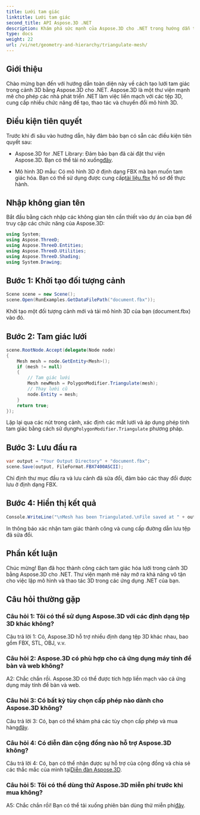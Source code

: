 ```yaml
---
title: Lưới tam giác
linktitle: Lưới tam giác
second_title: API Aspose.3D .NET
description: Khám phá sức mạnh của Aspose.3D cho .NET trong hướng dẫn từng bước này. Tìm hiểu cách tạo tam giác lưới 3D một cách dễ dàng để tạo mô hình nâng cao.
type: docs
weight: 22
url: /vi/net/geometry-and-hierarchy/triangulate-mesh/
---
```

## Giới thiệu

Chào mừng bạn đến với hướng dẫn toàn diện này về cách tạo lưới tam giác trong cảnh 3D bằng Aspose.3D cho .NET. Aspose.3D là một thư viện mạnh mẽ cho phép các nhà phát triển .NET làm việc liền mạch với các tệp 3D, cung cấp nhiều chức năng để tạo, thao tác và chuyển đổi mô hình 3D.

## Điều kiện tiên quyết

Trước khi đi sâu vào hướng dẫn, hãy đảm bảo bạn có sẵn các điều kiện tiên quyết sau:

- Aspose.3D for .NET Library: Đảm bảo bạn đã cài đặt thư viện Aspose.3D. Bạn có thể tải nó xuống[đây](https://releases.aspose.com/3d/net/).

-  Mô hình 3D mẫu: Có mô hình 3D ở định dạng FBX mà bạn muốn tam giác hóa. Bạn có thể sử dụng được cung cấp[tài liệu.fbx](https://reference.aspose.com/3d/net/) hồ sơ để thực hành.

## Nhập không gian tên

Bắt đầu bằng cách nhập các không gian tên cần thiết vào dự án của bạn để truy cập các chức năng của Aspose.3D:

```csharp
using System;
using Aspose.ThreeD;
using Aspose.ThreeD.Entities;
using Aspose.ThreeD.Utilities;
using Aspose.ThreeD.Shading;
using System.Drawing;
```

## Bước 1: Khởi tạo đối tượng cảnh

```csharp
Scene scene = new Scene();
scene.Open(RunExamples.GetDataFilePath("document.fbx"));
```

Khởi tạo một đối tượng cảnh mới và tải mô hình 3D của bạn (document.fbx) vào đó.

## Bước 2: Tam giác lưới

```csharp
scene.RootNode.Accept(delegate(Node node)
{
    Mesh mesh = node.GetEntity<Mesh>();
    if (mesh != null)
    {
        // Tam giác lưới
        Mesh newMesh = PolygonModifier.Triangulate(mesh);
        // Thay lưới cũ
        node.Entity = mesh;
    }
    return true;
});
```

 Lặp lại qua các nút trong cảnh, xác định các mắt lưới và áp dụng phép tính tam giác bằng cách sử dụng`PolygonModifier.Triangulate` phương pháp.

## Bước 3: Lưu đầu ra

```csharp
var output = "Your Output Directory" + "document.fbx";
scene.Save(output, FileFormat.FBX7400ASCII);
```

Chỉ định thư mục đầu ra và lưu cảnh đã sửa đổi, đảm bảo các thay đổi được lưu ở định dạng FBX.

## Bước 4: Hiển thị kết quả

```csharp
Console.WriteLine("\nMesh has been Triangulated.\nFile saved at " + output);
```

In thông báo xác nhận tam giác thành công và cung cấp đường dẫn lưu tệp đã sửa đổi.

## Phần kết luận

Chúc mừng! Bạn đã học thành công cách tam giác hóa lưới trong cảnh 3D bằng Aspose.3D cho .NET. Thư viện mạnh mẽ này mở ra khả năng vô tận cho việc lập mô hình và thao tác 3D trong các ứng dụng .NET của bạn.

## Câu hỏi thường gặp

### Câu hỏi 1: Tôi có thể sử dụng Aspose.3D với các định dạng tệp 3D khác không?

Câu trả lời 1: Có, Aspose.3D hỗ trợ nhiều định dạng tệp 3D khác nhau, bao gồm FBX, STL, OBJ, v.v.

### Câu hỏi 2: Aspose.3D có phù hợp cho cả ứng dụng máy tính để bàn và web không?

A2: Chắc chắn rồi. Aspose.3D có thể được tích hợp liền mạch vào cả ứng dụng máy tính để bàn và web.

### Câu hỏi 3: Có bất kỳ tùy chọn cấp phép nào dành cho Aspose.3D không?

 Câu trả lời 3: Có, bạn có thể khám phá các tùy chọn cấp phép và mua hàng[đây](https://purchase.aspose.com/buy).

### Câu hỏi 4: Có diễn đàn cộng đồng nào hỗ trợ Aspose.3D không?

 Câu trả lời 4: Có, bạn có thể nhận được sự hỗ trợ của cộng đồng và chia sẻ các thắc mắc của mình tại[Diễn đàn Aspose.3D](https://forum.aspose.com/c/3d/18).

### Câu hỏi 5: Tôi có thể dùng thử Aspose.3D miễn phí trước khi mua không?

 A5: Chắc chắn rồi! Bạn có thể tải xuống phiên bản dùng thử miễn phí[đây](https://releases.aspose.com/).
